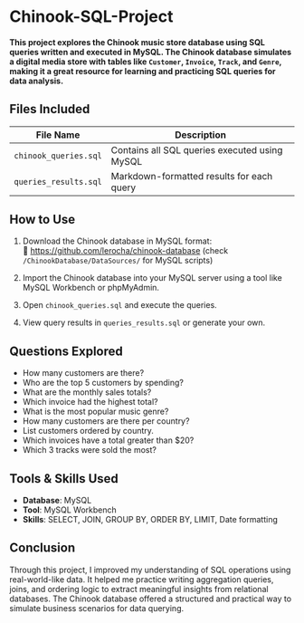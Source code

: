 # Chinook-SQL-Project

#### This project explores the Chinook music store database using SQL queries written and executed in **MySQL**. The Chinook database simulates a digital media store with tables like `Customer`, `Invoice`, `Track`, and `Genre`, making it a great resource for learning and practicing SQL queries for data analysis.

## Files Included

| File Name             | Description                                   |
|-----------------------|-----------------------------------------------|
| `chinook_queries.sql` | Contains all SQL queries executed using MySQL |
| `queries_results.sql` | Markdown-formatted results for each query     |

## How to Use

1. Download the Chinook database in MySQL format:  
🔗 https://github.com/lerocha/chinook-database (check `/ChinookDatabase/DataSources/` for MySQL scripts)

2. Import the Chinook database into your MySQL server using a tool like MySQL Workbench or phpMyAdmin.

3. Open `chinook_queries.sql` and execute the queries.

4. View query results in `queries_results.sql` or generate your own.

## Questions Explored

- How many customers are there?
- Who are the top 5 customers by spending?
- What are the monthly sales totals?
- Which invoice had the highest total?
- What is the most popular music genre?
- How many customers are there per country?
- List customers ordered by country.
- Which invoices have a total greater than $20?
- Which 3 tracks were sold the most?

## Tools & Skills Used

- **Database**: MySQL
- **Tool**: MySQL Workbench
- **Skills**: SELECT, JOIN, GROUP BY, ORDER BY, LIMIT, Date formatting

## Conclusion
Through this project, I improved my understanding of SQL operations using real-world-like data. It helped me practice writing aggregation queries, joins, and ordering logic to extract meaningful insights from relational databases. The Chinook database offered a structured and practical way to simulate business scenarios for data querying.


